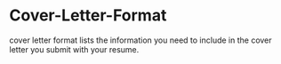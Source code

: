 Cover-Letter-Format
===================

cover letter format lists the information you need to include in the cover letter you submit with your resume.
